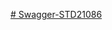 [# Swagger-STD21086](https://petstore.swagger.io/?url=https://raw.githubusercontent.com/michelle-commit/Swagger-STD21086/main/TD1.yaml)
